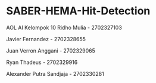 # SABER-HEMA-Hit-Detection
AOL AI Kelompok 10 
Ridho Mulia - 2702327103


Javier Fernandez - 2702328655


Juan Verron Anggani - 2702329065


Ryan Thadeus - 2702329916


Alexander Putra Sandjaja - 2702330281

